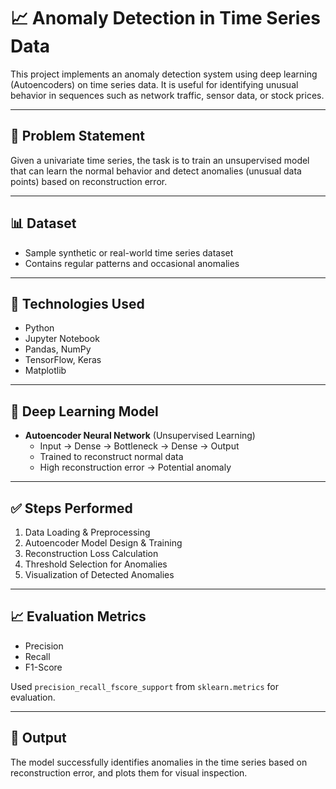 # 📈 Anomaly Detection in Time Series Data

This project implements an anomaly detection system using deep learning (Autoencoders) on time series data. It is useful for identifying unusual behavior in sequences such as network traffic, sensor data, or stock prices.

---

## 📌 Problem Statement

Given a univariate time series, the task is to train an unsupervised model that can learn the normal behavior and detect anomalies (unusual data points) based on reconstruction error.

---

## 📊 Dataset

- Sample synthetic or real-world time series dataset
- Contains regular patterns and occasional anomalies

---

## 🔧 Technologies Used

- Python
- Jupyter Notebook
- Pandas, NumPy
- TensorFlow, Keras
- Matplotlib

---

## 🧠 Deep Learning Model

- **Autoencoder Neural Network** (Unsupervised Learning)
  - Input → Dense → Bottleneck → Dense → Output
  - Trained to reconstruct normal data
  - High reconstruction error → Potential anomaly

---

## ✅ Steps Performed

1. Data Loading & Preprocessing
2. Autoencoder Model Design & Training
3. Reconstruction Loss Calculation
4. Threshold Selection for Anomalies
5. Visualization of Detected Anomalies

---

## 📈 Evaluation Metrics

- Precision
- Recall
- F1-Score

Used `precision_recall_fscore_support` from `sklearn.metrics` for evaluation.

---

## 📌 Output

The model successfully identifies anomalies in the time series based on reconstruction error, and plots them for visual inspection.
